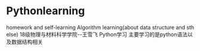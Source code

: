 # Pythonlearning
homework and self-learning
Algorithm learning(about data structure and sth else)
18级物理与材料科学学院--王雪飞
Python学习
主要学习的是python语法以及数据结构相关
